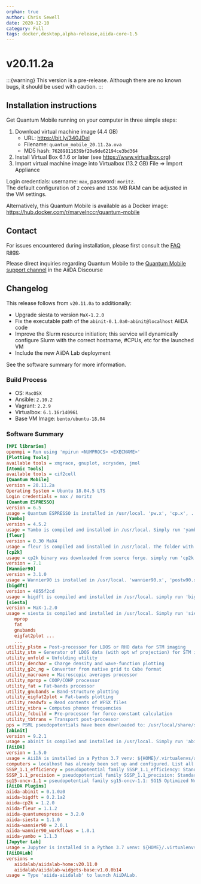 ```yaml
---
orphan: true
author: Chris Sewell
date: 2020-12-10
category: Full
tags: docker,desktop,alpha-release,aiida-core-1.5
---
```


# v20.11.2a

:::{warning}
This version is a pre-release.
Although there are no known bugs, it should be used with caution.
:::

## Installation instructions

Get Quantum Mobile running on your computer in three simple steps:

 1. Download virtual machine image (4.4 GB)
    - URL: <https://bit.ly/340JDel>
    - Filename: `quantum_mobile_20.11.2a.ova`
    - MD5 hash: `76289811639bf20e9de62194ce3bd364`
 2. Install Virtual Box 6.1.6 or later (see <https://www.virtualbox.org>)
 3. Import virtual machine image into Virtualbox (13.2 GB)
    File => Import Appliance

Login credentials: username: `max`, password: `moritz`.  
The default configuration of `2` cores and `1536` MB RAM can be adjusted in the VM settings.

Alternatively, this Quantum Mobile is available as a Docker image: <https://hub.docker.com/r/marvelnccr/quantum-mobile>

## Contact

For issues encountered during installation, please first consult the [FAQ page](https://github.com/marvel-nccr/quantum-mobile/wiki/Frequently-Asked-Questions#virtualbox-installationstartup-issues).

Please direct inquiries regarding Quantum Mobile to the [Quantum Mobile support channel](https://aiida.discourse.group/c/quantum-mobile/) in the AiiDA Discourse

## Changelog

This release follows from `v20.11.0a` to additionally:

- Upgrade siesta to version `MaX-1.2.0`
- Fix the executable path of the `abinit-0.1.0a0-abinit@localhost` AiiDA code
- Improve the Slurm resource initiation; this service will dynamically configure Slurm with the correct hostname, #CPUs, etc for the launched VM
- Include the new AiiDA Lab deployment

See the software summary for more information.

### Build Process

- OS: `MacOSX`
- Ansible: `2.10.2`
- Vagrant: `2.2.9`
- Virtualbox: `6.1.16r140961`
- Base VM Image: `bento/ubuntu-18.04`

### Software Summary

```ini
[MPI libraries]
openmpi = Run using 'mpirun <NUMPROCS> <EXECNAME>'
[Plotting Tools]
available tools = xmgrace, gnuplot, xcrysden, jmol
[Atomic Tools]
available tools = cif2cell
[Quantum Mobile]
version = 20.11.2a
Operating System = Ubuntu 18.04.5 LTS
Login credentials = max / moritz
[Quantum ESPRESSO]
version = 6.5
usage = Quantum ESPRESSO is installed in /usr/local. 'pw.x', 'cp.x', ... have been added to the PATH
[Yambo]
version = 4.5.2
usage = Yambo is compiled and installed in /usr/local. Simply run 'yambo'.
[fleur]
version = 0.30 MaX4
usage = fleur is compiled and installed in /usr/local. The folder with executables is added to the path, so simply run 'fleur'
[cp2k]
usage = cp2k binary was downloaded from source forge. simply run 'cp2k.ssmp'
version = 7.1
[Wannier90]
version = 3.1.0
usage = Wannier90 is installed in /usr/local. 'wannier90.x', 'postw90.x', ... have been added to the PATH
[bigdft]
version = 4855f2cd
usage = bigdft is compiled and installed in /usr/local. simply run 'bigdft'
[siesta]
version = MaX-1.2.0
usage = siesta is compiled and installed in /usr/local. Simply run 'siesta' or any of its utilites:
   mprop
   fat
   gnubands
   eigfat2plot ...
   ...
utility_plstm = Post-processor for LDOS or RHO data for STM imaging
utility_stm = Generator of LDOS data (with opt wf projection) for STM imaging
utility_unfold = Unfolding utility
utility_denchar = Charge density and wave-function plotting
utility_g2c_ng = Converter from native grid to Cube format
utility_macroave = Macroscopic averages processor
utility_mprop = COOP/COHP processor
utility_fat = Fat-bands processor
utility_gnubands = Band-structure plotting
utility_eigfat2plot = Fat-bands plotting
utility_readwfx = Read contents of WFSX files
utility_vibra = Computes phonon frequencies
utility_fcbuild = Pre-processor for force-constant calculation
utility_tbtrans = Transport post-processor
pps = PSML pseudopotentials have been downloaded to: /usr/local/share/siesta
[abinit]
version = 9.2.1
usage = abinit is compiled and installed in /usr/local. Simply run 'abinit'.
[AiiDA]
version = 1.5.0
usage = AiiDA is installed in a Python 3.7 venv: ${HOME}/.virtualenvs/aiida. Type 'workon aiida' to get access to the 'verdi' commands. See https://aiidateam.github.io/aiida-registry for plugin information.
computers = localhost has already been set up and configured. List all available computers with 'verdi computer list -a'
SSSP_1.1_efficiency = pseudopotential family SSSP_1.1_efficiency: Standard Solid State Pseudopotentials (efficiency) for the PBE functional homepage: https://materialscloud.org/sssp/
SSSP_1.1_precision = pseudopotential family SSSP_1.1_precision: Standard Solid State Pseudopotentials (precision) for the PBE functional homepage: https://materialscloud.org/sssp/
sg15-oncv-1.1 = pseudopotential family sg15-oncv-1.1: SG15 Optimized Norm-Conserving Vanderbilt (ONCV) pseudopotentials homepage: http://www.quantum-simulation.org/potentials/sg15_oncv/
[AiiDA Plugins]
aiida-abinit = 0.1.0a0
aiida-bigdft = 0.2.1a2
aiida-cp2k = 1.2.0
aiida-fleur = 1.1.2
aiida-quantumespresso = 3.2.0
aiida-siesta = 1.1.0
aiida-wannier90 = 2.0.1
aiida-wannier90_workflows = 1.0.1
aiida-yambo = 1.1.3
[Jupyter Lab]
usage = Jupyter is installed in a Python 3.7 venv: ${HOME}/.virtualenvs/jupyter. Type 'aiida-jupyterlab' to launch Jupyter Lab, and select the 'python3' kernel.
[AiiDALab]
versions =
   aiidalab/aiidalab-home:v20.11.0
   aiidalab/aiidalab-widgets-base:v1.0.0b14
usage = Type 'aiida-aiidalab' to launch AiiDALab.
```
